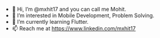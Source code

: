 - 👋 Hi, I’m @mxhit17 and you can call me Mohit.
- 👀 I’m interested in Mobile Development, Problem Solving.
- 🌱 I’m currently learning Flutter.
- 📫 Reach me at https://www.linkedin.com/mxhit17

<!---
mxhit17/mxhit17 is a ✨ special ✨ repository because its `README.md` (this file) appears on your GitHub profile.
You can click the Preview link to take a look at your changes.
Everything above is true.
--->
